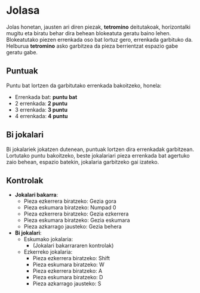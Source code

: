 # Jolasa  
Jolas honetan, jausten ari diren piezak, **tetromino** deitutakoak, horizontalki mugitu eta biratu behar dira behean blokeatuta geratu baino lehen. Blokeatutako piezen errenkada oso bat lortuz gero, errenkada garbituko da. Helburua **tetromino** asko garbitzea da pieza berrientzat espazio gabe geratu gabe.

## Puntuak   
Puntu bat lortzen da garbitutako errenkada bakoitzeko, honela:  
* Errenkada bat: **puntu bat**  
* 2 errenkada: **2 puntu**  
* 3 errenkada: **3 puntu**  
* 4 errenkada: **4 puntu**

## Bi jokalari  
Bi jokalariek jokatzen dutenean, puntuak lortzen dira errenkadak garbitzean. Lortutako puntu bakoitzeko, beste jokalariari pieza errenkada bat agertuko zaio behean, espazio batekin, jokalaria garbitzeko gai izateko.

## Kontrolak
* **Jokalari bakarra**:  
  * Pieza ezkerrera biratzeko: Gezia gora
  * Pieza eskumara biratzeko: Numpad 0
  * Pieza ezkerrera biratzeko: Gezia ezkerrera
  * Pieza eskumara biratzeko: Gezia eskumara
  * Pieza azkarrago jausteko: Gezia behera
* **Bi jokalari**:
  * Eskumako jokalaria: 
     * (Jokalari bakarrararen kontrolak)
  *  Ezkerreko jokalaria:
     * Pieza ezkerrera biratzeko: Shift
     * Pieza eskumara biratzeko: W
     * Pieza ezkerrera biratzeko: A
     * Pieza eskumara biratzeko: D
     * Pieza azkarrago jausteko: S

